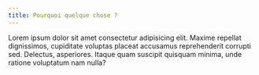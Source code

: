 ```yaml
---
title: Pourquoi quelque chose ?
---
```


Lorem ipsum dolor sit amet consectetur adipisicing elit. Maxime          repellat dignissimos, cupiditate voluptas placeat accusamus          reprehenderit corrupti sed. Delectus, asperiores. Itaque quam suscipit          quisquam minima, unde ratione voluptatum nam nulla?
